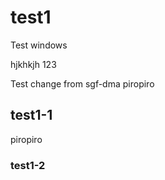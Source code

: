 # test1

Test windows

hjkhkjh
123



Test change from sgf-dma
piropiro  
## test1-1
piropiro  
### test1-2


